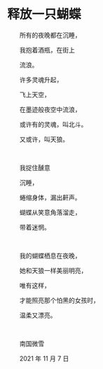 # 释放一只蝴蝶

　　所有的夜晚都在沉睡，

　　我抱着酒瓶，在街上

　　流浪。

　　许多灵魂升起，

　　飞上天空，

　　在墨迹般夜空中流浪，

　　或许有的灵魂，叫北斗。

　　又或许，叫天狼。

<br />

　　我捉住醺意

　　沉睡，

　　蜷缩身体，漏出鼾声。

　　蝴蝶从笑意角落溜走，

　　带着迷惘。

<br />

　　我的蝴蝶栖息在夜晚，

　　她和天狼一样美丽明亮，

　　唯有这样，

　　才能照亮那个怕黑的女孩时，

　　温柔又漂亮。

<br />

　　南国微雪

　　2021 年 11 月 7 日

